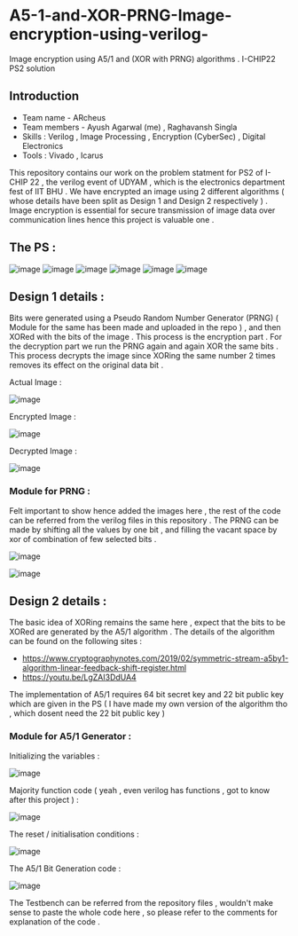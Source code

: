 # A5-1-and-XOR-PRNG-Image-encryption-using-verilog-
Image encryption using A5/1 and (XOR with PRNG) algorithms . I-CHIP22 PS2 solution 

## Introduction 

* Team name - ARcheus 
* Team members - Ayush Agarwal (me) , Raghavansh Singla 
* Skills : Verilog , Image Processing , Encryption (CyberSec) , Digital Electronics 
* Tools : Vivado , Icarus 

This repository contains our work on the problem statment for PS2 of I-CHIP 22 , the verilog event of UDYAM , which is the electronics department fest of IIT BHU .
We have encrypted an image using 2 different algorithms ( whose details have been split as Design 1 and Design 2 respectively ) . Image encryption is essential for secure transmission of image data over communication lines hence this project is valuable one . 

## The PS :

![image](https://user-images.githubusercontent.com/86561124/163959542-01705860-5c4f-4c09-8fec-f5fea4002c6a.png)
![image](https://user-images.githubusercontent.com/86561124/163959553-59914495-995e-443c-80cf-8cca6c38d0ce.png)
![image](https://user-images.githubusercontent.com/86561124/163959563-f59af497-5920-4575-9e2a-0a8e28e72b74.png)
![image](https://user-images.githubusercontent.com/86561124/163959599-6130c29a-0aae-4b8a-8c3a-cea4891e7dab.png)
![image](https://user-images.githubusercontent.com/86561124/163959621-ac87ac3c-7d95-4b7c-8ac1-bf8082ae6b4c.png)
![image](https://user-images.githubusercontent.com/86561124/163959633-02400e66-61a8-431b-a0e7-6f54af66748e.png)

## Design 1 details :

Bits were generated using a Pseudo Random Number Generator (PRNG) ( Module for the same has been made and uploaded in the repo ) , and then XORed with the bits of the image . This process is the encryption part . For the decryption part we run the PRNG again and again XOR the same bits . This process decrypts the image since XORing the same number 2 times removes its effect on the original data bit . 

Actual Image :

![image](https://user-images.githubusercontent.com/86561124/163985959-46dfd64c-3c9d-49c6-b097-03a13485eebe.png)

Encrypted Image :

![image](https://user-images.githubusercontent.com/86561124/163986081-eed920fb-38d4-450b-8c74-aa9982bc454a.png)

Decrypted Image :

![image](https://user-images.githubusercontent.com/86561124/163986127-df3e02f5-ae36-4f1f-b4d4-14312a043de5.png)

### Module for PRNG :

Felt important to show hence added the images here , the rest of the code can be referred from the verilog files in this repository . The PRNG can be made by shifting all the values by one bit , and filling the vacant space by xor of combination of few selected bits . 

![image](https://user-images.githubusercontent.com/86561124/163986831-685a00ef-0161-4026-a369-9b78d4084eda.png)

![image](https://user-images.githubusercontent.com/86561124/163986839-a5ea2723-3fcf-44f5-92fc-274c095a2ef6.png)

## Design 2 details :

The basic idea of XORing remains the same here , expect that the bits to be XORed are generated by the A5/1 algorithm . The details of the algorithm can be found on the following sites :

* https://www.cryptographynotes.com/2019/02/symmetric-stream-a5by1-algorithm-linear-feedback-shift-register.html
* https://youtu.be/LgZAI3DdUA4

The implementation of A5/1 requires 64 bit secret key and 22 bit public key which are given in the PS ( I have made my own version of the algorithm tho , which dosent need the 22 bit public key ) 

### Module for A5/1 Generator :

Initializing the variables :

![image](https://user-images.githubusercontent.com/86561124/164195024-35041857-55bd-4e12-857e-609136b8fb26.png)

Majority function code ( yeah , even verilog has functions , got to know after this project ) :

![image](https://user-images.githubusercontent.com/86561124/164195048-9a6338e2-beb2-4aa5-99a5-0adc79df93cb.png)

The reset / initialisation conditions :

![image](https://user-images.githubusercontent.com/86561124/164195125-a5975ea5-bb28-4761-a985-528ddd570086.png)

The A5/1 Bit Generation code :

![image](https://user-images.githubusercontent.com/86561124/164195133-329832ac-a694-40cb-b848-35150f66d2be.png)

The Testbench can be referred from the repository files , wouldn't make sense to paste the whole code here , so please refer to the comments for explanation of the code .
